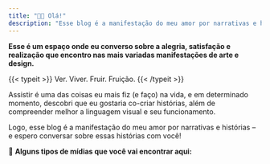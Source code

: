 ```yaml
---
title: "👋🏾 Olá!"
description: "Esse blog é a manifestação do meu amor por narrativas e histórias – e espero conversar sobre essas histórias com você!"
---
```


**Esse é um espaço onde eu converso sobre a alegria, satisfação e realização que encontro nas mais variadas manifestações de arte e design.**

{{< typeit >}}
Ver. Viver. Fruir. Fruição.
{{< /typeit >}}

Assistir é uma das coisas eu mais fiz (e faço) na vida, e em determinado momento, descobri que eu gostaria co-criar histórias, além de compreender melhor a linguagem visual e seu funcionamento. 

Logo, esse blog é a manifestação do meu amor por narrativas e histórias – e espero conversar sobre essas histórias com você!

👀 **Alguns tipos de mídias que você vai encontrar aqui:**











